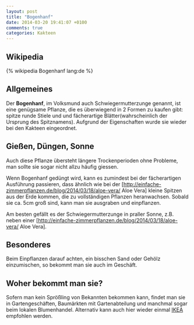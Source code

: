 ```yaml
---
layout: post
title: "Bogenhanf"
date: 2014-03-20 19:41:07 +0100
comments: true
categories: Kakteen
---
```

## Wikipedia
{% wikipedia Bogenhanf lang:de %} 

## Allgemeines
Der **Bogenhanf**, im Volksmund auch Schwiegermutterzunge genannt, ist eine genügsame Pflanze, die es überwiegend in 2 Formen zu kaufen gibt: spitze runde Stiele und und fächerartige Blätter(wahrscheinlich der Ursprung des Spitznamens). Aufgrund der Eigenschaften wurde sie wieder bei den Kakteen eingeordnet.

## Gießen, Düngen, Sonne
Auch diese Pflanze übersteht längere Trockenperioden ohne Probleme, man sollte sie sogar nicht allzu häufig giessen.

Wenn Bogenhanf gedüngt wird, kann es zumindest bei der fächerartigen Ausführung passieren, dass ähnlich wie bei der [http://einfache-zimmerpflanzen.de/blog/2014/03/18/aloe-vera/ Aloe Vera] kleine Spitzen aus der Erde kommen, die zu vollständigen Pflanzen heranwachsen. Sobald sie ca. 5cm groß sind, kann man sie ausgraben und einpflanzen.

Am besten gefällt es der Schwiegermutterzunge in praller Sonne, z.B. neben einer [http://einfache-zimmerpflanzen.de/blog/2014/03/18/aloe-vera/ Aloe Vera].

## Besonderes
Beim Einpflanzen darauf achten, ein bisschen Sand oder Gehölz einzumischen, so bekommt man sie auch im Geschäft.

## Woher bekommt man sie?
Sofern man kein Sprößling von Bekannten bekommen kann, findet man sie in Gartengeschäften, Baumärkten mit Gartenabteilung und manchmal sogar beim lokalen Blumenhandel. Alternativ kann auch hier wieder einmal [IKEA](http://m.ikea.com/de/de/catalog/products/art/90144909/) empfohlen werden.
